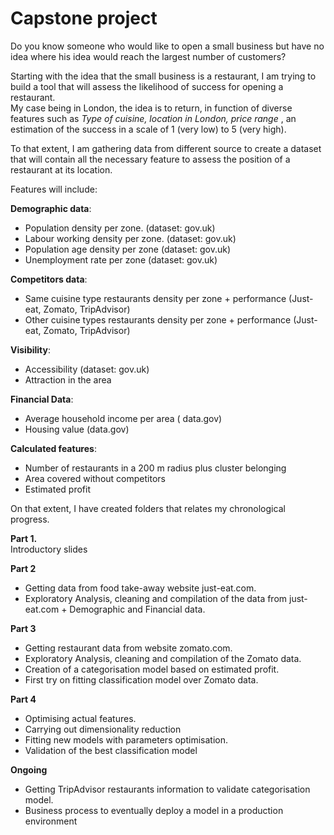 # Capstone project

Do you know someone who would like to open a small business but have no idea where his idea would reach the largest number of customers?

Starting with the idea that the small business is a restaurant, I am trying to build a tool that will assess the likelihood of success for opening a restaurant.  
My case being in London, the idea is to return, in function of diverse features such as _Type of cuisine, location in London, price range_ , an estimation of the success in a scale of 1 (very low) to 5 (very high).

To that extent, I am gathering data from different source to create a dataset that will contain all the necessary feature to assess the position of a restaurant at its location.

Features will include:

__Demographic data__:  
- Population density per zone. (dataset: gov.uk)  
- Labour working density per zone. (dataset: gov.uk)
- Population age density per zone (dataset: gov.uk)
- Unemployment rate per zone (dataset: gov.uk)

__Competitors data__:
- Same cuisine type restaurants density per zone + performance (Just-eat, Zomato, TripAdvisor)
- Other cuisine types restaurants density per zone + performance (Just-eat, Zomato, TripAdvisor)

__Visibility__:
- Accessibility (dataset: gov.uk)
- Attraction in the area

__Financial Data__:
- Average household income per area ( data.gov)
- Housing value (data.gov)

__Calculated features__:
- Number of restaurants in a 200 m radius plus cluster belonging
- Area covered without competitors
- Estimated profit


On that extent, I have created folders that relates my chronological progress.

**Part 1.**  
Introductory slides

**Part 2**
- Getting data from food take-away website just-eat.com.  
- Exploratory Analysis, cleaning and compilation of the data from just-eat.com + Demographic and Financial data.

**Part 3**
- Getting restaurant data from website zomato.com.  
- Exploratory Analysis, cleaning and compilation of the Zomato data.
- Creation of a categorisation model based on estimated profit.
- First try on fitting classification model over Zomato data.

**Part 4**
- Optimising actual features.  
- Carrying out dimensionality reduction
- Fitting new models with parameters optimisation.
- Validation of the best classification model

**Ongoing**

- Getting TripAdvisor restaurants information to validate categorisation model.
- Business process to eventually deploy a model in a production environment
